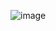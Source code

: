 ![image](https://github.com/fatemes2003/spring-boot-with-jpa-repository/assets/54760375/6a882a75-d7b0-40eb-ae2f-52e0d0612217)
